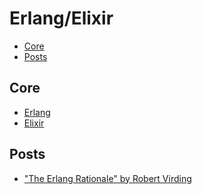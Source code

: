 # Erlang/Elixir

<!-- TOC depthFrom:2 -->

- [Core](#core)
- [Posts](#posts)

<!-- /TOC -->

## Core

- [Erlang](https://www.erlang.org/)
- [Elixir](https://elixir-lang.org/)

## Posts

- ["The Erlang Rationale" by Robert Virding](https://drive.google.com/file/d/1zKsOgwZJ_YZ1bY3b3gNRjAxpn6VneR8b/view)
